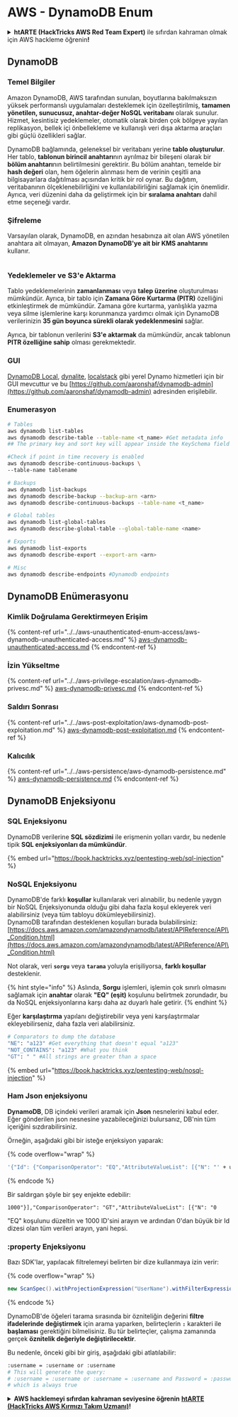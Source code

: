 # AWS - DynamoDB Enum

<details>

<summary><strong>htARTE (HackTricks AWS Red Team Expert)</strong> ile sıfırdan kahraman olmak için AWS hackleme öğrenin<strong>!</strong></summary>

HackTricks'ı desteklemenin diğer yolları:

* Şirketinizi HackTricks'te **reklamınızı görmek** veya **HackTricks'i PDF olarak indirmek** için [**ABONELİK PLANLARI**](https://github.com/sponsors/carlospolop)'na göz atın!
* [**Resmi PEASS & HackTricks ürünlerini**](https://peass.creator-spring.com) edinin
* [**The PEASS Family**](https://opensea.io/collection/the-peass-family) keşfedin, özel [**NFT'lerimiz**](https://opensea.io/collection/the-peass-family) koleksiyonumuz
* 💬 [**Discord grubuna**](https://discord.gg/hRep4RUj7f) veya [**telegram grubuna**](https://t.me/peass) **katılın** veya **Twitter** 🐦 [**@hacktricks_live**](https://twitter.com/hacktricks_live)'ı **takip edin**.
* **Hacking hilelerinizi** [**HackTricks**](https://github.com/carlospolop/hacktricks) ve [**HackTricks Cloud**](https://github.com/carlospolop/hacktricks-cloud) github reposuna **PR göndererek** paylaşın.

</details>

## DynamoDB

### Temel Bilgiler

Amazon DynamoDB, AWS tarafından sunulan, boyutlarına bakılmaksızın yüksek performanslı uygulamaları desteklemek için özelleştirilmiş, **tamamen yönetilen, sunucusuz, anahtar-değer NoSQL veritabanı** olarak sunulur. Hizmet, kesintisiz yedeklemeler, otomatik olarak birden çok bölgeye yayılan replikasyon, bellek içi önbellekleme ve kullanışlı veri dışa aktarma araçları gibi güçlü özellikleri sağlar.

DynamoDB bağlamında, geleneksel bir veritabanı yerine **tablo oluşturulur**. Her tablo, **tablonun birincil anahtarı**nın ayrılmaz bir bileşeni olarak bir **bölüm anahtarı**nın belirtilmesini gerektirir. Bu bölüm anahtarı, temelde bir **hash değeri** olan, hem öğelerin alınması hem de verinin çeşitli ana bilgisayarlara dağıtılması açısından kritik bir rol oynar. Bu dağıtım, veritabanının ölçeklenebilirliğini ve kullanılabilirliğini sağlamak için önemlidir. Ayrıca, veri düzenini daha da geliştirmek için bir **sıralama anahtarı** dahil etme seçeneği vardır.

### Şifreleme

Varsayılan olarak, DynamoDB, en azından hesabınıza ait olan AWS yönetilen anahtara ait olmayan, **Amazon DynamoDB'ye ait bir KMS anahtarını** kullanır.

<figure><img src="https://lh4.googleusercontent.com/JjtNS7aA-_GRMgZb4v93jWEQJi6DQdUPq0FEpzZPdeyCeNoG05p0NJiV9Zs-ULs_-Tfjmx0W1ZgsE2Ui2ljo7D-1a87Xny-gpLVQO0XmXdFoph9ci1RepbVNwaCe9oPruEZSEDxGTxF5dIv6pW1WpT6kWA=s2048" alt=""><figcaption></figcaption></figure>

### Yedeklemeler ve S3'e Aktarma

Tablo yedeklemelerinin **zamanlanması** veya **talep üzerine** oluşturulması mümkündür. Ayrıca, bir tablo için **Zamana Göre Kurtarma (PITR)** özelliğini etkinleştirmek de mümkündür. Zamana göre kurtarma, yanlışlıkla yazma veya silme işlemlerine karşı korunmanıza yardımcı olmak için DynamoDB verilerinizin **35 gün boyunca sürekli olarak yedeklenmesini** sağlar.

Ayrıca, bir tablonun verilerini **S3'e aktarmak** da mümkündür, ancak tablonun **PITR özelliğine sahip** olması gerekmektedir.

### GUI

[DynamoDB Local](https://aws.amazon.com/blogs/aws/dynamodb-local-for-desktop-development/), [dynalite](https://github.com/mhart/dynalite), [localstack](https://github.com/localstack/localstack) gibi yerel Dynamo hizmetleri için bir GUI mevcuttur ve bu [https://github.com/aaronshaf/dynamodb-admin](https://github.com/aaronshaf/dynamodb-admin) adresinden erişilebilir.

### Enumerasyon
```bash
# Tables
aws dynamodb list-tables
aws dynamodb describe-table --table-name <t_name> #Get metadata info
## The primary key and sort key will appear inside the KeySchema field

#Check if point in time recovery is enabled
aws dynamodb describe-continuous-backups \
--table-name tablename

# Backups
aws dynamodb list-backups
aws dynamodb describe-backup --backup-arn <arn>
aws dynamodb describe-continuous-backups --table-name <t_name>

# Global tables
aws dynamodb list-global-tables
aws dynamodb describe-global-table --global-table-name <name>

# Exports
aws dynamodb list-exports
aws dynamodb describe-export --export-arn <arn>

# Misc
aws dynamodb describe-endpoints #Dynamodb endpoints
```
## DynamoDB Enümerasyonu

### Kimlik Doğrulama Gerektirmeyen Erişim

{% content-ref url="../../aws-unauthenticated-enum-access/aws-dynamodb-unauthenticated-access.md" %}
[aws-dynamodb-unauthenticated-access.md](../../aws-unauthenticated-enum-access/aws-dynamodb-unauthenticated-access.md)
{% endcontent-ref %}

### İzin Yükseltme

{% content-ref url="../../aws-privilege-escalation/aws-dynamodb-privesc.md" %}
[aws-dynamodb-privesc.md](../../aws-privilege-escalation/aws-dynamodb-privesc.md)
{% endcontent-ref %}

### Saldırı Sonrası

{% content-ref url="../../aws-post-exploitation/aws-dynamodb-post-exploitation.md" %}
[aws-dynamodb-post-exploitation.md](../../aws-post-exploitation/aws-dynamodb-post-exploitation.md)
{% endcontent-ref %}

### Kalıcılık

{% content-ref url="../../aws-persistence/aws-dynamodb-persistence.md" %}
[aws-dynamodb-persistence.md](../../aws-persistence/aws-dynamodb-persistence.md)
{% endcontent-ref %}

## DynamoDB Enjeksiyonu

### SQL Enjeksiyonu

DynamoDB verilerine **SQL sözdizimi** ile erişmenin yolları vardır, bu nedenle tipik **SQL enjeksiyonları da mümkündür**.

{% embed url="https://book.hacktricks.xyz/pentesting-web/sql-injection" %}

### NoSQL Enjeksiyonu

DynamoDB'de farklı **koşullar** kullanılarak veri alınabilir, bu nedenle yaygın bir NoSQL Enjeksiyonunda olduğu gibi daha fazla koşul ekleyerek veri alabilirsiniz (veya tüm tabloyu dökümleyebilirsiniz).\
DynamoDB tarafından desteklenen koşulları burada bulabilirsiniz: [https://docs.aws.amazon.com/amazondynamodb/latest/APIReference/API\_Condition.html](https://docs.aws.amazon.com/amazondynamodb/latest/APIReference/API\_Condition.html)

Not olarak, veri **`sorgu`** veya **`tarama`** yoluyla erişiliyorsa, **farklı koşullar** desteklenir.

{% hint style="info" %}
Aslında, **Sorgu** işlemleri, işlemin çok sınırlı olmasını sağlamak için **anahtar** olarak **"EQ" (eşit)** koşulunu belirtmek zorundadır, bu da NoSQL enjeksiyonlarına karşı daha az duyarlı hale getirir.
{% endhint %}

Eğer **karşılaştırma** yapılanı değiştirebilir veya yeni karşılaştırmalar ekleyebilirseniz, daha fazla veri alabilirsiniz.
```bash
# Comparators to dump the database
"NE": "a123" #Get everything that doesn't equal "a123"
"NOT_CONTAINS": "a123" #What you think
"GT": " " #All strings are greater than a space
```
{% embed url="https://book.hacktricks.xyz/pentesting-web/nosql-injection" %}

### Ham Json enjeksiyonu

**DynamoDB**, DB içindeki verileri aramak için **Json** nesnelerini kabul eder. Eğer gönderilen json nesnesine yazabileceğinizi bulursanız, DB'nin tüm içeriğini sızdırabilirsiniz.

Örneğin, aşağıdaki gibi bir isteğe enjeksiyon yaparak:

{% code overflow="wrap" %}
```bash
'{"Id": {"ComparisonOperator": "EQ","AttributeValueList": [{"N": "' + user_input + '"}]}}'
```
{% endcode %}

Bir saldırgan şöyle bir şey enjekte edebilir:

`1000"}],"ComparisonOperator": "GT","AttributeValueList": [{"N": "0`

"EQ" koşulunu düzeltin ve 1000 ID'sini arayın ve ardından 0'dan büyük bir Id dizesi olan tüm verileri arayın, yani hepsi.

### :property Enjeksiyonu

Bazı SDK'lar, yapılacak filtrelemeyi belirten bir dize kullanmaya izin verir:

{% code overflow="wrap" %}
```java
new ScanSpec().withProjectionExpression("UserName").withFilterExpression(user_input+" = :username and Password = :password").withValueMap(valueMap)
```
{% endcode %}

DynamoDB'de öğeleri tarama sırasında bir özniteliğin değerini **filtre ifadelerinde** **değiştirmek** için arama yaparken, belirteçlerin **`:`** karakteri ile **başlaması** gerektiğini bilmelisiniz. Bu tür belirteçler, çalışma zamanında gerçek **öznitelik değeriyle değiştirilecektir**.

Bu nedenle, önceki gibi bir giriş, aşağıdaki gibi atlatılabilir:
```bash
:username = :username or :username
# This will generate the query:
# :username = :username or :username = :username and Password = :password
# which is always true
```
<details>

<summary><strong>AWS hacklemeyi sıfırdan kahraman seviyesine öğrenin</strong> <a href="https://training.hacktricks.xyz/courses/arte"><strong>htARTE (HackTricks AWS Kırmızı Takım Uzmanı)</strong></a><strong>!</strong></summary>

HackTricks'ı desteklemenin diğer yolları:

* **Şirketinizi HackTricks'te reklamını görmek isterseniz** veya **HackTricks'i PDF olarak indirmek isterseniz** [**ABONELİK PLANLARINA**](https://github.com/sponsors/carlospolop) göz atın!
* [**Resmi PEASS & HackTricks ürünlerini**](https://peass.creator-spring.com) edinin
* [**The PEASS Ailesi'ni**](https://opensea.io/collection/the-peass-family) keşfedin, özel [**NFT'lerimiz**](https://opensea.io/collection/the-peass-family) koleksiyonumuz
* 💬 [**Discord grubuna**](https://discord.gg/hRep4RUj7f) veya [**telegram grubuna**](https://t.me/peass) **katılın** veya **Twitter** 🐦 [**@hacktricks_live**](https://twitter.com/hacktricks_live)**'ı takip edin**.
* **Hacking hilelerinizi** [**HackTricks**](https://github.com/carlospolop/hacktricks) ve [**HackTricks Cloud**](https://github.com/carlospolop/hacktricks-cloud) github depolarına **PR göndererek paylaşın**.

</details>
